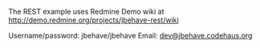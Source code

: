 The REST example uses Redmine Demo wiki at http://demo.redmine.org/projects/jbehave-rest/wiki

Username/password:  jbehave/jbehave
Email:  dev@jbehave.codehaus.org

